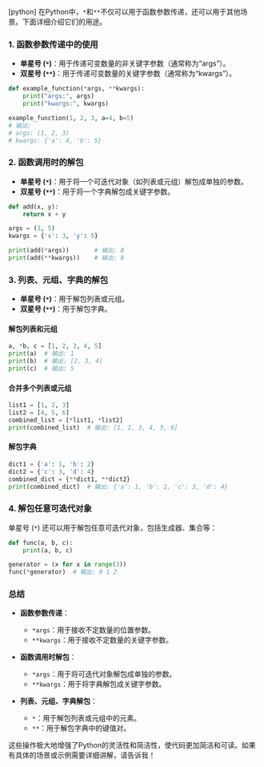 [python] 在Python中，`*`和`**`不仅可以用于函数参数传递，还可以用于其他场景。下面详细介绍它们的用途。

### 1. 函数参数传递中的使用

- **单星号 (`*`)**：用于传递可变数量的非关键字参数（通常称为“args”）。
- **双星号 (`**`)**：用于传递可变数量的关键字参数（通常称为“kwargs”）。

```python
def example_function(*args, **kwargs):
    print("args:", args)
    print("kwargs:", kwargs)

example_function(1, 2, 3, a=4, b=5)
# 输出:
# args: (1, 2, 3)
# kwargs: {'a': 4, 'b': 5}
```

### 2. 函数调用时的解包

- **单星号 (`*`)**：用于将一个可迭代对象（如列表或元组）解包成单独的参数。
- **双星号 (`**`)**：用于将一个字典解包成关键字参数。

```python
def add(x, y):
    return x + y

args = (3, 5)
kwargs = {'x': 3, 'y': 5}

print(add(*args))       # 输出: 8
print(add(**kwargs))    # 输出: 8
```

### 3. 列表、元组、字典的解包

- **单星号 (`*`)**：用于解包列表或元组。
- **双星号 (`**`)**：用于解包字典。

#### 解包列表和元组
```python
a, *b, c = [1, 2, 3, 4, 5]
print(a)  # 输出: 1
print(b)  # 输出: [2, 3, 4]
print(c)  # 输出: 5
```

#### 合并多个列表或元组
```python
list1 = [1, 2, 3]
list2 = [4, 5, 6]
combined_list = [*list1, *list2]
print(combined_list)  # 输出: [1, 2, 3, 4, 5, 6]
```

#### 解包字典
```python
dict1 = {'a': 1, 'b': 2}
dict2 = {'c': 3, 'd': 4}
combined_dict = {**dict1, **dict2}
print(combined_dict)  # 输出: {'a': 1, 'b': 2, 'c': 3, 'd': 4}
```

### 4. 解包任意可迭代对象

单星号 (`*`) 还可以用于解包任意可迭代对象，包括生成器、集合等：

```python
def func(a, b, c):
    print(a, b, c)

generator = (x for x in range(3))
func(*generator)  # 输出: 0 1 2
```

### 总结

- **函数参数传递**：
  - `*args`：用于接收不定数量的位置参数。
  - `**kwargs`：用于接收不定数量的关键字参数。

- **函数调用时解包**：
  - `*args`：用于将可迭代对象解包成单独的参数。
  - `**kwargs`：用于将字典解包成关键字参数。

- **列表、元组、字典解包**：
  - `*`：用于解包列表或元组中的元素。
  - `**`：用于解包字典中的键值对。

这些操作极大地增强了Python的灵活性和简洁性，使代码更加简洁和可读。如果有具体的场景或示例需要详细讲解，请告诉我！
